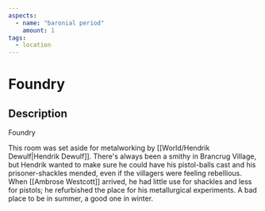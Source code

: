 ```yaml
---
aspects: 
  - name: "baronial period"
    amount: 1
tags:
  - location
---
```


# Foundry

## Description
Foundry

This room was set aside for metalworking by [[World/Hendrik Dewulf|Hendrik Dewulf]]. There's always been a smithy in Brancrug Village, but Hendrik wanted to make sure he could have his pistol-balls cast and his prisoner-shackles mended, even if the villagers were feeling rebellious. When [[Ambrose Westcott]] arrived, he had little use for shackles and less for pistols; he refurbished the place for his metallurgical experiments. A bad place to be in summer, a good one in winter.